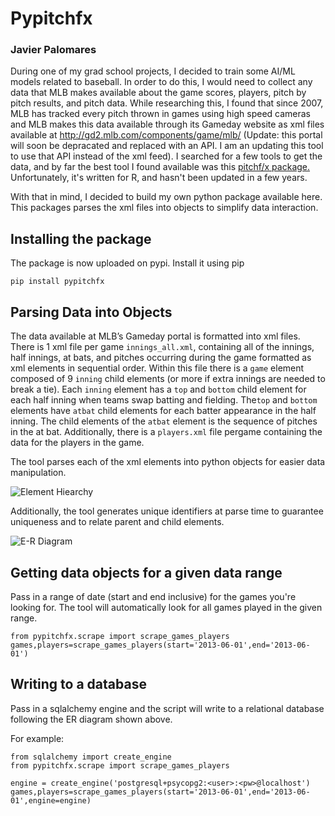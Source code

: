 # Pypitchfx
### Javier Palomares

During one of my grad school projects, I decided to train some AI/ML models related to baseball. In order to do this, I would need to collect any data that MLB makes available about the game scores, players, pitch by pitch results, and pitch data.
While researching this, I found that since 2007, MLB has tracked every pitch thrown in games using high speed cameras and MLB makes this data available through its Gameday website as xml files available at http://gd2.mlb.com/components/game/mlb/ (Update: this portal will soon be depracated and replaced with an API. I am an updating this tool to use that API instead of the xml feed).
I searched for a few tools to get the data, and by far the best tool I found available was this [pitchf/x package.](https://pitchrx.cpsievert.me/)
Unfortunately, it's written for R, and hasn't been updated in a few years.

With that in mind, I decided to build my own python package available here.
This packages parses the  xml files into objects to simplify data interaction.


## Installing the package
The package is now uploaded on pypi. Install it using pip

```pip install pypitchfx```

## Parsing Data into Objects
The  data  available  at  MLB’s  Gameday  portal  is  formatted  into  xml  files. There is 1 xml file per game `innings_all.xml`,  containing all of the innings,  half innings, at bats, and pitches occurring during the game formatted as xml elements in sequential order.  Within this file there is a `game` element composed of 9 `inning` child elements (or more if extra innings are needed to break a tie).  Each `inning` element has a `top` and `bottom` child element for each half inning when teams swap batting and fielding.  The`top` and `bottom` elements have `atbat` child elements for each batter appearance in the half inning. The child elements of the `atbat` element is the sequence of pitches in the at bat. Additionally, there is a `players.xml` file pergame containing the data for the players in the game.

The tool parses each of the xml elements into python objects for easier data manipulation.

![Element Hiearchy](https://github.com/JavierPalomares90/pypitchfx/blob/master/images/Element_Hierarchy.png "Hierarchy of Elements")


Additionally, the tool generates unique identifiers at parse time to guarantee uniqueness and to relate parent and child elements.

![E-R Diagram](https://github.com/JavierPalomares90/pypitchfx/blob/master/images/gameday_er_diagram.png "E-R Diagram")

## Getting data objects for a given data range
Pass in a range of date (start and end inclusive) for the games you're looking for. The tool will automatically look for all games played in the given range.

```
from pypitchfx.scrape import scrape_games_players
games,players=scrape_games_players(start='2013-06-01',end='2013-06-01')
```
## Writing to a database
Pass in a sqlalchemy engine and the script will write to a relational database following the ER diagram shown above.

For example:
```
from sqlalchemy import create_engine
from pypitchfx.scrape import scrape_games_players

engine = create_engine('postgresql+psycopg2:<user>:<pw>@localhost')
games,players=scrape_games_players(start='2013-06-01',end='2013-06-01',engine=engine)
```

